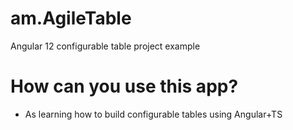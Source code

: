 # am.AgileTable

Angular 12 configurable table project example


# How can you use this app?

- As learning how to build configurable tables using Angular+TS
